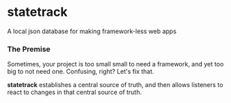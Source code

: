 # statetrack

A local json database for making framework-less web apps

### The Premise

Sometimes, your project is too small small to need a framework, and yet too big to not need one. Confusing, right? Let's fix that.

**statetrack** establishes a central source of truth, and then allows listeners to react to changes in that central source of truth.
